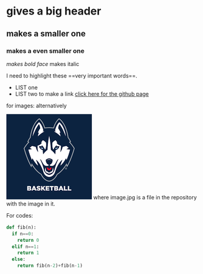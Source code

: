 # gives a big header
## makes a smaller one
### makes a even smaller one
*makes bold face*
makes italic

I need to highlight these ==very important words==.

* LIST one
* LIST two
to make a link
[click here for the github page](https://github.com/jatinadya2)

for images:
alternatively

![picture](download.png)
where image.jpg is a file in the repository with the image in it.

For codes:

```python
def fib(n):
  if n==0:
    return 0
  elif n==1:
    return 1
  else:
    return fib(n-2)+fib(n-1)
```

